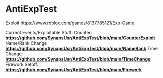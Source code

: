 # AntiExpTest
Exploit https://www.roblox.com/games/8137785121/Exp-Game

Current Events/Exploitable Stuff:
Counter: **https://github.com/SynapsUsr/AntiExpTest/blob/main/CounterExploit**
Name/Rank Change **https://github.com/SynapsUsr/AntiExpTest/blob/main/NameRank**
Time Change: **https://github.com/SynapsUsr/AntiExpTest/blob/main/TimeChange**
Firework Setoff: **https://github.com/SynapsUsr/AntiExpTest/blob/main/Firework**

